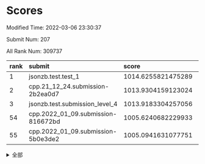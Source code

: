 # Scores

Modified Time: 2022-03-06 23:30:37

Submit Num: 207

All Rank Num: 309737

| rank |               submit               |       score        |       sigma        | pk_num |
| :--- | :--------------------------------- | :----------------- | :----------------- | :----- |
| 1    | jsonzb.test.test_1                 | 1014.6255821475289 | 0.8678263919799971 | 5984   |
| 2    | cpp.21_12_24.submission-2b2ea0d7   | 1013.9304159123024 | 0.8231863229768561 | 5982   |
| 3    | jsonzb.test.submission_level_4     | 1013.9183304257056 | 0.8086536728310856 | 5987   |
| 54   | cpp.2022_01_09.submission-816672bd | 1005.6240682229933 | 0.706397280134945  | 5989   |
| 55   | cpp.2022_01_09.submission-5b0e3de2 | 1005.0941631077751 | 0.7189479769242154 | 5988   |


<details>
<summary>全部</summary>

| rank |                 submit                 |       score        |       sigma        | pk_num |
| :--- | :------------------------------------- | :----------------- | :----------------- | :----- |
| 1    | jsonzb.test.test_1                     | 1014.6255821475289 | 0.8678263919799971 | 5984   |
| 2    | cpp.21_12_24.submission-2b2ea0d7       | 1013.9304159123024 | 0.8231863229768561 | 5982   |
| 3    | jsonzb.test.submission_level_4         | 1013.9183304257056 | 0.8086536728310856 | 5987   |
| 4    | gobigger.level_3.submission_level_3_31 | 1011.0839276862027 | 0.744962426513761  | 5991   |
| 5    | gobigger.level_3.submission_level_3_45 | 1011.0298079892646 | 0.7758325511899191 | 5985   |
| 6    | gobigger.level_3.submission_level_3_32 | 1010.8865025632185 | 0.771642883640695  | 5979   |
| 7    | gobigger.level_3.submission_level_3_46 | 1010.8550257896884 | 0.7634296251695379 | 5986   |
| 8    | gobigger.level_3.submission_level_3_4  | 1010.6836417997141 | 0.7900119685522866 | 5987   |
| 9    | gobigger.level_3.submission_level_3_0  | 1010.4922021612362 | 0.7717247212013265 | 5978   |
| 10   | gobigger.level_3.submission_level_3_44 | 1010.4403551500077 | 0.7596108386198369 | 5983   |
| 11   | gobigger.level_3.submission_level_3_38 | 1010.4254128607673 | 0.7381189882250386 | 5989   |
| 12   | gobigger.level_3.submission_level_3_25 | 1010.3859872845179 | 0.7834525358552175 | 5985   |
| 13   | gobigger.level_3.submission_level_3_22 | 1010.3715000874271 | 0.7574622172383219 | 5980   |
| 14   | gobigger.level_3.submission_level_3_34 | 1010.3494804986453 | 0.7519257047009639 | 5984   |
| 15   | gobigger.level_3.submission_level_3_20 | 1010.344218783342  | 0.7582940694121818 | 5988   |
| 16   | gobigger.level_3.submission_level_3_47 | 1010.2247227310969 | 0.762191353375975  | 5983   |
| 17   | gobigger.level_3.submission_level_3_29 | 1010.106240973034  | 0.7589694523705047 | 5990   |
| 18   | gobigger.level_3.submission_level_3_23 | 1010.0763335300762 | 0.7888320709734512 | 5982   |
| 19   | gobigger.level_3.submission_level_3_14 | 1010.0507974431829 | 0.7486979774763364 | 5988   |
| 20   | gobigger.level_3.submission_level_3_35 | 1010.0418516242995 | 0.7526679782175654 | 5989   |
| 21   | gobigger.level_3.submission_level_3_2  | 1010.0389930735006 | 0.7386097083498416 | 5983   |
| 22   | gobigger.level_3.submission_level_3_21 | 1009.9315381171186 | 0.7548321094242681 | 5983   |
| 23   | gobigger.level_3.submission_level_3_19 | 1009.9226549185779 | 0.752542405480633  | 5985   |
| 24   | gobigger.level_3.submission_level_3_8  | 1009.9166609587465 | 0.7395225048250923 | 5982   |
| 25   | gobigger.level_3.submission_level_3_11 | 1009.9007282352926 | 0.7545953044035133 | 5982   |
| 26   | gobigger.level_3.submission_level_3_9  | 1009.8638505281599 | 0.7649784854374929 | 5985   |
| 27   | gobigger.level_3.submission_level_3_36 | 1009.7639319989835 | 0.7537189807467743 | 5986   |
| 28   | gobigger.level_3.submission_level_3_18 | 1009.7468064244977 | 0.7545058009701762 | 5986   |
| 29   | gobigger.level_3.submission_level_3_7  | 1009.7465868944696 | 0.7461976862001626 | 5991   |
| 30   | gobigger.level_3.submission_level_3_26 | 1009.7405595221101 | 0.7568544279251976 | 5988   |
| 31   | gobigger.level_3.submission_level_3_30 | 1009.6677728087136 | 0.7613320000663746 | 5988   |
| 32   | gobigger.level_3.submission_level_3_48 | 1009.599263615041  | 0.7614530333953369 | 5986   |
| 33   | gobigger.level_3.submission_level_3_15 | 1009.5292039971464 | 0.748585994949143  | 5981   |
| 34   | gobigger.level_3.submission_level_3_12 | 1009.5243703046445 | 0.7403445327835635 | 5985   |
| 35   | gobigger.level_3.submission_level_3_41 | 1009.5241402500205 | 0.7572903916996397 | 5984   |
| 36   | gobigger.level_3.submission_level_3_27 | 1009.5173907111568 | 0.7613659719953748 | 5980   |
| 37   | gobigger.level_3.submission_level_3_49 | 1009.5082728894637 | 0.7432955796835569 | 5992   |
| 38   | gobigger.level_3.submission_level_3_1  | 1009.4580877686152 | 0.7438468516324338 | 5981   |
| 39   | gobigger.level_3.submission_level_3_16 | 1009.2950023481571 | 0.7805654695075009 | 5987   |
| 40   | gobigger.level_3.submission_level_3_28 | 1009.2292867886317 | 0.7603183584804458 | 5987   |
| 41   | gobigger.level_3.submission_level_3_43 | 1009.221969641969  | 0.7591845633112955 | 5985   |
| 42   | gobigger.level_3.submission_level_3_37 | 1009.1700186209304 | 0.7556523239490232 | 5985   |
| 43   | gobigger.level_3.submission_level_3_6  | 1009.1665261543549 | 0.7625738626149283 | 5984   |
| 44   | gobigger.level_3.submission_level_3_5  | 1009.0877375059738 | 0.7309754930662157 | 5987   |
| 45   | gobigger.level_3.submission_level_3_17 | 1008.8927255630131 | 0.7436569770600184 | 5989   |
| 46   | gobigger.level_3.submission_level_3_42 | 1008.7958741706318 | 0.7435019043968023 | 5987   |
| 47   | gobigger.level_3.submission_level_3_13 | 1008.7535947484145 | 0.7563676773186115 | 5984   |
| 48   | gobigger.level_3.submission_level_3_33 | 1008.7401150588082 | 0.7403834919465417 | 5988   |
| 49   | gobigger.level_3.submission_level_3_40 | 1008.6482971796942 | 0.7501266757848564 | 5983   |
| 50   | gobigger.level_3.submission_level_3_39 | 1008.5717595750551 | 0.7521943831030466 | 5988   |
| 51   | gobigger.level_3.submission_level_3_10 | 1008.3649668887697 | 0.7273069991025305 | 5982   |
| 52   | gobigger.level_3.submission_level_3_3  | 1008.0078623089715 | 0.7334208416961425 | 5982   |
| 53   | gobigger.level_3.submission_level_3_24 | 1007.9281888591509 | 0.7313159671187031 | 5985   |
| 54   | cpp.2022_01_09.submission-816672bd     | 1005.6240682229933 | 0.706397280134945  | 5989   |
| 55   | cpp.2022_01_09.submission-5b0e3de2     | 1005.0941631077751 | 0.7189479769242154 | 5988   |
| 56   | gobigger.level_1.submission_level_1_4  | 1004.771774521481  | 0.7325377371380071 | 5980   |
| 57   | gobigger.level_1.submission_level_1_36 | 1004.6478404453743 | 0.7233913602144216 | 5986   |
| 58   | gobigger.level_1.submission_level_1_12 | 1004.421516706503  | 0.715168322074791  | 5982   |
| 59   | gobigger.level_1.submission_level_1_9  | 1004.4103851334952 | 0.7144050814418773 | 5982   |
| 60   | gobigger.level_1.submission_level_1_3  | 1004.3543460646943 | 0.7154412735294008 | 5983   |
| 61   | gobigger.level_1.submission_level_1_46 | 1004.306882603517  | 0.7127138387147757 | 5982   |
| 62   | gobigger.level_1.submission_level_1_20 | 1004.2967529170908 | 0.7180230906421683 | 5985   |
| 63   | gobigger.level_1.submission_level_1_48 | 1004.2870166118801 | 0.7104513016880253 | 5982   |
| 64   | gobigger.level_1.submission_level_1_34 | 1004.2573406160576 | 0.7189570045458041 | 5988   |
| 65   | gobigger.level_1.submission_level_1_37 | 1004.2405886568577 | 0.7092164717474938 | 5985   |
| 66   | gobigger.level_1.submission_level_1_10 | 1004.0950140408125 | 0.7162060313920392 | 5996   |
| 67   | gobigger.level_1.submission_level_1_24 | 1004.0805462897238 | 0.7186884023164524 | 5991   |
| 68   | gobigger.level_1.submission_level_1_39 | 1004.0008788675921 | 0.7153004595408068 | 5988   |
| 69   | gobigger.level_1.submission_level_1_32 | 1003.9212596097693 | 0.7124892209693104 | 5983   |
| 70   | gobigger.level_1.submission_level_1_28 | 1003.7917873532422 | 0.7122556580613099 | 5985   |
| 71   | gobigger.level_1.submission_level_1_41 | 1003.744819224439  | 0.714701737001458  | 5981   |
| 72   | gobigger.level_1.submission_level_1_6  | 1003.6569643835776 | 0.7134443037709197 | 5988   |
| 73   | gobigger.level_1.submission_level_1_42 | 1003.6304545535794 | 0.7090118043340459 | 5988   |
| 74   | gobigger.level_1.submission_level_1_2  | 1003.5447245548385 | 0.7234772218313399 | 5988   |
| 75   | gobigger.level_1.submission_level_1_35 | 1003.4657547399801 | 0.723863477086416  | 5985   |
| 76   | gobigger.level_1.submission_level_1_14 | 1003.40925793858   | 0.7153668093596565 | 5984   |
| 77   | gobigger.level_1.submission_level_1_45 | 1003.4047637793153 | 0.7112220554760849 | 5984   |
| 78   | gobigger.level_1.submission_level_1_22 | 1003.3671191185949 | 0.7107318637202666 | 5981   |
| 79   | gobigger.level_1.submission_level_1_16 | 1003.3589339936254 | 0.7163984953127273 | 5980   |
| 80   | gobigger.level_1.submission_level_1_49 | 1003.2639193432555 | 0.7109245415483034 | 5982   |
| 81   | gobigger.level_1.submission_level_1_38 | 1003.2289639128333 | 0.7267854208886257 | 5988   |
| 82   | gobigger.level_1.submission_level_1_27 | 1003.225888172316  | 0.7111542402952836 | 5985   |
| 83   | gobigger.level_1.submission_level_1_43 | 1003.1594062351709 | 0.7227743972094317 | 5982   |
| 84   | gobigger.level_1.submission_level_1_0  | 1003.1135734003127 | 0.7240371859655217 | 5985   |
| 85   | gobigger.level_1.submission_level_1_11 | 1003.0864045718957 | 0.724418411902227  | 5983   |
| 86   | gobigger.level_1.submission_level_1_33 | 1003.079114939962  | 0.7161440359547071 | 5987   |
| 87   | gobigger.level_1.submission_level_1_18 | 1003.0639489270001 | 0.7139231800132873 | 5988   |
| 88   | gobigger.level_1.submission_level_1_13 | 1002.9797734069439 | 0.7244916058925356 | 5983   |
| 89   | gobigger.level_1.submission_level_1_5  | 1002.9571267234687 | 0.71835748231777   | 5989   |
| 90   | gobigger.level_1.submission_level_1_25 | 1002.9215666517405 | 0.71633989154767   | 5981   |
| 91   | gobigger.level_1.submission_level_1_21 | 1002.9080460440524 | 0.7151868660282125 | 5983   |
| 92   | gobigger.level_1.submission_level_1_19 | 1002.9018059475563 | 0.7177381584351963 | 5990   |
| 93   | gobigger.level_1.submission_level_1_8  | 1002.853781213839  | 0.7134799375021631 | 5990   |
| 94   | gobigger.level_1.submission_level_1_23 | 1002.8463474714323 | 0.716414711243802  | 5985   |
| 95   | gobigger.level_1.submission_level_1_7  | 1002.6561657401978 | 0.7144300732289514 | 5985   |
| 96   | gobigger.level_1.submission_level_1_1  | 1002.648374757342  | 0.72018103997118   | 5986   |
| 97   | gobigger.level_1.submission_level_1_30 | 1002.6033449214111 | 0.7196280116181849 | 5989   |
| 98   | gobigger.level_1.submission_level_1_44 | 1002.4654721707017 | 0.7197023017412388 | 5982   |
| 99   | gobigger.level_1.submission_level_1_15 | 1002.4606536115608 | 0.7146080566048865 | 5988   |
| 100  | gobigger.level_1.submission_level_1_31 | 1002.440176153092  | 0.7209569320855927 | 5988   |
| 101  | gobigger.level_1.submission_level_1_29 | 1002.2800410237307 | 0.707880636039998  | 5986   |
| 102  | gobigger.level_1.submission_level_1_47 | 1002.2190459019594 | 0.7131703579708423 | 5984   |
| 103  | gobigger.level_1.submission_level_1_17 | 1002.1408515002224 | 0.7067930564352932 | 5983   |
| 104  | gobigger.level_1.submission_level_1_40 | 1001.422936036724  | 0.7255691109763126 | 5983   |
| 105  | gobigger.level_1.submission_level_1_26 | 1001.2032517877351 | 0.7146473255271775 | 5992   |
| 106  | gobigger.random.submission_random_42   | 997.1666383661461  | 0.701611980771598  | 5985   |
| 107  | gobigger.random.submission_random_26   | 997.0066860709844  | 0.6945022618830504 | 5988   |
| 108  | gobigger.random.submission_random_13   | 996.9999666017712  | 0.7102231466572375 | 5980   |
| 109  | gobigger.random.submission_random_40   | 996.9991052310027  | 0.7035740827004129 | 5984   |
| 110  | gobigger.random.submission_random_44   | 996.8532048599689  | 0.7030364169844177 | 5989   |
| 111  | gobigger.random.submission_random_1    | 996.6766957900478  | 0.7125332437722115 | 5980   |
| 112  | gobigger.random.submission_random_43   | 996.6486385289886  | 0.722654942719182  | 5985   |
| 113  | gobigger.random.submission_random_38   | 996.643562643394   | 0.7002769156357628 | 5985   |
| 114  | gobigger.random.submission_random_10   | 996.4802573684742  | 0.7120335996568117 | 5987   |
| 115  | gobigger.random.submission_random_25   | 996.474255319785   | 0.7113156993431495 | 5985   |
| 116  | gobigger.random.submission_random_28   | 996.4729211499648  | 0.7087766043209365 | 5988   |
| 117  | gobigger.random.submission_random_6    | 996.463918718078   | 0.7104408874874089 | 5987   |
| 118  | gobigger.random.submission_random_39   | 996.3946004257338  | 0.7160947645534692 | 5980   |
| 119  | gobigger.random.submission_random_49   | 996.3387037529881  | 0.7004693596950862 | 5984   |
| 120  | gobigger.random.submission_random_36   | 996.3097954714458  | 0.7021030125461826 | 5984   |
| 121  | gobigger.random.submission_random_9    | 996.2873912537569  | 0.7084719901051402 | 5985   |
| 122  | gobigger.random.submission_random_15   | 996.2856037422789  | 0.7145321021680876 | 5980   |
| 123  | gobigger.random.submission_random_34   | 996.2711723374023  | 0.7081413213509066 | 5986   |
| 124  | gobigger.random.submission_random_4    | 996.2160444918121  | 0.7058434468053502 | 5984   |
| 125  | gobigger.random.submission_random_19   | 996.1982432198178  | 0.7134278891944753 | 5988   |
| 126  | gobigger.random.submission_random_24   | 996.1662055277297  | 0.7026622244230805 | 5987   |
| 127  | gobigger.random.submission_random_46   | 996.0717674144819  | 0.7020084523565011 | 5984   |
| 128  | gobigger.random.submission_random_37   | 996.0529708877187  | 0.7264672304599569 | 5983   |
| 129  | gobigger.random.submission_random_27   | 996.0391726864648  | 0.7092796321572786 | 5989   |
| 130  | gobigger.random.submission_random_32   | 995.9549855731029  | 0.7233699021931287 | 5986   |
| 131  | gobigger.random.submission_random_33   | 995.9196573344473  | 0.7151772018257593 | 5986   |
| 132  | gobigger.random.submission_random_3    | 995.869529039705   | 0.7063674663851484 | 5989   |
| 133  | gobigger.random.submission_random_41   | 995.8485093675921  | 0.7153207171352614 | 5988   |
| 134  | gobigger.random.submission_random_8    | 995.8443391182657  | 0.7066685624361441 | 5986   |
| 135  | gobigger.random.submission_random_0    | 995.8034113034569  | 0.7062268921146199 | 5989   |
| 136  | gobigger.random.submission_random_22   | 995.7988538831281  | 0.7141069469221988 | 5989   |
| 137  | gobigger.random.submission_random_2    | 995.7177107606983  | 0.7029311861832062 | 5992   |
| 138  | gobigger.random.submission_random_11   | 995.7016866003953  | 0.7197488524212622 | 5982   |
| 139  | gobigger.random.submission_random_20   | 995.6739332098301  | 0.7106979258740407 | 5990   |
| 140  | gobigger.random.submission_random_48   | 995.6464000940941  | 0.6974008695979056 | 5984   |
| 141  | gobigger.random.submission_random_35   | 995.6011345049825  | 0.7110211530336353 | 5982   |
| 142  | gobigger.random.submission_random_16   | 995.5434646685053  | 0.7014273458206418 | 5987   |
| 143  | gobigger.random.submission_random_21   | 995.5258913265118  | 0.7075496768097481 | 5986   |
| 144  | gobigger.random.submission_random_14   | 995.4674357368649  | 0.7146514971024803 | 5981   |
| 145  | gobigger.random.submission_random_7    | 995.4121179200597  | 0.7301351138409257 | 5982   |
| 146  | gobigger.random.submission_random_23   | 995.273116161454   | 0.70490019556041   | 5990   |
| 147  | gobigger.random.submission_random_12   | 995.2063829757369  | 0.6981032314803773 | 5986   |
| 148  | gobigger.random.submission_random_30   | 995.1850640838446  | 0.7292883808087831 | 5989   |
| 149  | gobigger.random.submission_random_47   | 995.1210032333781  | 0.7145219276576913 | 5985   |
| 150  | gobigger.random.submission_random_29   | 995.0802499003631  | 0.7275652873589645 | 5984   |
| 151  | gobigger.random.submission_random_17   | 995.0418874122947  | 0.706004011515132  | 5986   |
| 152  | gobigger.random.submission_random_45   | 995.0077617581829  | 0.7217023796932918 | 5982   |
| 153  | gobigger.random.submission_random_18   | 994.983478394515   | 0.7008902184379243 | 5990   |
| 154  | gobigger.random.submission_random_31   | 994.4907245705649  | 0.7160844948211168 | 5984   |
| 155  | gobigger.level_2.submission_level_2_24 | 994.455075669055   | 0.7368699747045027 | 5982   |
| 156  | gobigger.level_2.submission_level_2_14 | 994.2544905819807  | 0.7447212142234236 | 5983   |
| 157  | gobigger.random.submission_random_5    | 994.252338332079   | 0.7238063257843081 | 5985   |
| 158  | gobigger.level_2.submission_level_2_41 | 994.1635336013485  | 0.7278909423309498 | 5989   |
| 159  | gobigger.level_2.submission_level_2_13 | 993.6813808038802  | 0.7486551011304746 | 5986   |
| 160  | gobigger.level_2.submission_level_2_46 | 993.4920587731733  | 0.7323886648974486 | 5983   |
| 161  | gobigger.level_2.submission_level_2_47 | 993.4476811914384  | 0.7380984827426447 | 5984   |
| 162  | gobigger.level_2.submission_level_2_34 | 993.4332211514042  | 0.7305915957002189 | 5986   |
| 163  | gobigger.level_2.submission_level_2_9  | 993.3770024756601  | 0.7330052663859868 | 5986   |
| 164  | gobigger.level_2.submission_level_2_49 | 993.3565692725202  | 0.7230290066817608 | 5985   |
| 165  | gobigger.level_2.submission_level_2_21 | 993.2172207437033  | 0.7276151914229788 | 5983   |
| 166  | gobigger.level_2.submission_level_2_3  | 993.1249763243286  | 0.7305015917752135 | 5982   |
| 167  | gobigger.level_2.submission_level_2_4  | 993.0362772181329  | 0.7262489441490629 | 5984   |
| 168  | gobigger.level_2.submission_level_2_20 | 993.0179427617717  | 0.7539904605444868 | 5982   |
| 169  | gobigger.level_2.submission_level_2_23 | 992.9272463326006  | 0.7549411063348436 | 5984   |
| 170  | gobigger.level_2.submission_level_2_27 | 992.8178773551891  | 0.7319025666943826 | 5986   |
| 171  | gobigger.level_2.submission_level_2_44 | 992.766820147886   | 0.7425313563063229 | 5984   |
| 172  | gobigger.level_2.submission_level_2_7  | 992.6992870788504  | 0.7282805784621849 | 5986   |
| 173  | gobigger.level_2.submission_level_2_6  | 992.6906313872734  | 0.7215210015800386 | 5991   |
| 174  | gobigger.level_2.submission_level_2_22 | 992.56868412674    | 0.7728527595952601 | 5982   |
| 175  | gobigger.level_2.submission_level_2_38 | 992.4828601538836  | 0.7453457600300933 | 5982   |
| 176  | gobigger.level_2.submission_level_2_30 | 992.4700907801166  | 0.7477135419688111 | 5984   |
| 177  | gobigger.level_2.submission_level_2_32 | 992.4641227193349  | 0.7558317345001716 | 5985   |
| 178  | gobigger.level_2.submission_level_2_19 | 992.3770932307872  | 0.737149704216662  | 5986   |
| 179  | gobigger.level_2.submission_level_2_12 | 992.3355527231672  | 0.7222277224928972 | 5984   |
| 180  | gobigger.level_2.submission_level_2_40 | 992.26241232784    | 0.7371854229841269 | 5991   |
| 181  | gobigger.level_2.submission_level_2_10 | 992.2432998827113  | 0.7444276162632204 | 5980   |
| 182  | gobigger.level_2.submission_level_2_2  | 992.2360274111053  | 0.7298688555514096 | 5987   |
| 183  | gobigger.level_2.submission_level_2_25 | 992.1602315890541  | 0.7506813147810238 | 5989   |
| 184  | gobigger.level_2.submission_level_2_39 | 992.1514506922548  | 0.7462363816271768 | 5982   |
| 185  | gobigger.level_2.submission_level_2_1  | 992.1145520696336  | 0.7379621223504857 | 5986   |
| 186  | gobigger.level_2.submission_level_2_37 | 992.0960650412358  | 0.7503015939195363 | 5984   |
| 187  | gobigger.level_2.submission_level_2_42 | 992.0321145495311  | 0.739559582022681  | 5987   |
| 188  | gobigger.level_2.submission_level_2_18 | 991.9817704063133  | 0.7606434293680641 | 5987   |
| 189  | gobigger.level_2.submission_level_2_15 | 991.9522045995085  | 0.7665687404461816 | 5990   |
| 190  | gobigger.level_2.submission_level_2_8  | 991.8600806544445  | 0.7487367773776964 | 5980   |
| 191  | gobigger.level_2.submission_level_2_16 | 991.6297337558246  | 0.7467949780840608 | 5987   |
| 192  | gobigger.level_2.submission_level_2_0  | 991.6269726435877  | 0.75675533018459   | 5988   |
| 193  | gobigger.level_2.submission_level_2_48 | 991.614444607143   | 0.739902130316209  | 5987   |
| 194  | gobigger.level_2.submission_level_2_29 | 991.5882154368859  | 0.7302875523537761 | 5985   |
| 195  | gobigger.level_2.submission_level_2_31 | 991.54254570127    | 0.7481126907063854 | 5981   |
| 196  | gobigger.level_2.submission_level_2_36 | 991.4422815834946  | 0.7404764921887151 | 5984   |
| 197  | gobigger.level_2.submission_level_2_43 | 991.4029492270304  | 0.7384373838314021 | 5986   |
| 198  | gobigger.level_2.submission_level_2_33 | 991.4023649569207  | 0.7452276218969783 | 5986   |
| 199  | gobigger.level_2.submission_level_2_11 | 991.3709600598737  | 0.7612879782675778 | 5987   |
| 200  | gobigger.level_2.submission_level_2_5  | 991.3340447840435  | 0.7438476731920773 | 5983   |
| 201  | gobigger.level_2.submission_level_2_45 | 991.2742297675253  | 0.75189129965417   | 5981   |
| 202  | gobigger.level_2.submission_level_2_26 | 991.0666754509413  | 0.7491336276368186 | 5989   |
| 203  | gobigger.level_2.submission_level_2_17 | 990.5922798805348  | 0.751579032533681  | 5984   |
| 204  | gobigger.level_2.submission_level_2_35 | 990.586186712181   | 0.7469837602180017 | 5983   |
| 205  | gobigger.level_2.submission_level_2_28 | 988.7933913083086  | 0.7832306445962768 | 5987   |
| 206  | gobigger.none.submission_none_1        | 977.8323507503894  | 1.382955669079375  | 5988   |
| 207  | gobigger.none.submission_none_0        | 976.0248884887502  | 1.4864870275497388 | 5984   |

</details>